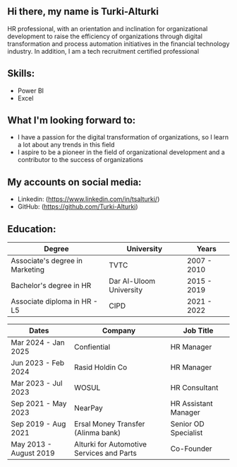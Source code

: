 ## Hi there, my name is Turki-Alturki
HR professional, with an orientation and inclination for organizational development to raise the efficiency of organizations through digital transformation and process automation initiatives in the financial technology industry. In addition, I am a tech recruitment certified professional


  ## Skills:
  * Power BI
  * Excel 

  ## What I'm looking forward to:
  * I have a passion for the digital transformation of organizations, so I learn a lot about any trends in this field
  * I aspire to be a pioneer in the field of organizational development and a contributor to the success of organizations

 ## My accounts on social media:
  * Linkedin: (https://www.linkedin.com/in/tsalturki/)
  * GitHub:   (https://github.com/Turki-Alturki)

 ## Education:
 | Degree | University | Years |
 | --- | --- | --- |
 | Associate's degree in Marketing | TVTC | 2007 - 2010 |
 | Bachelor's degree in HR | Dar Al-Uloom University | 2015 - 2019 |
 | Associate diploma in HR - L5 | CIPD | 2021 - 2022 |


 
| Dates | Company | Job Title |
| --- | --- | --- |
| Mar 2024 - Jan 2025 | Confiential | HR Manager |
| Jun 2023 - Feb 2024 | Rasid Holdin Co | HR Manager |
| Mar 2023 - Jul 2023 | WOSUL | HR Consultant |
| Sep 2021 - May 2023 | NearPay | HR Assistant Manager |
| Sep 2019 - Aug 2021 | Ersal Money Transfer (Alinma bank) | Senior OD Specialist |
| May 2013 - August 2019 | Alturki for Automotive Services and Parts | Co-Founder |
